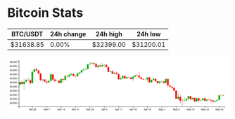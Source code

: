 # Bitcoin Stats

BTC/USDT|24h change|24h high|24h low|
|---|---|---|---|
|$31638.85|0.00%|$32399.00|$31200.01|

<img src="./chart.svg">

